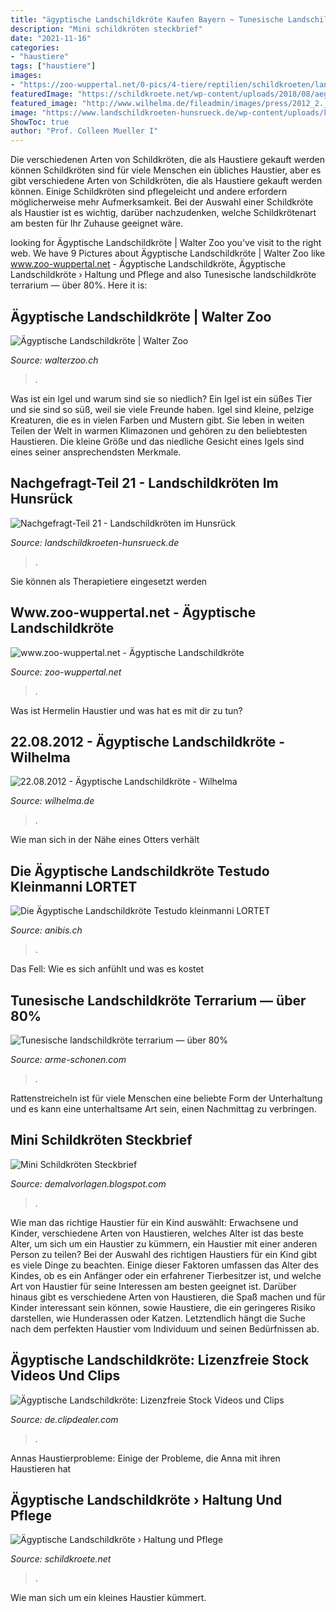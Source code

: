 ```yaml
---
title: "ägyptische Landschildkröte Kaufen Bayern ~ Tunesische Landschildkröte Terrarium — über 80%"
description: "Mini schildkröten steckbrief"
date: "2021-11-16"
categories:
- "haustiere"
tags: ["haustiere"]
images:
- "https://zoo-wuppertal.net/0-pics/4-tiere/reptilien/schildkroeten/landschildkroeten/aegyptische-landschildkroete/2013/20130112/20130112-030-aegyptische-landschildkroete.jpg"
featuredImage: "https://schildkroete.net/wp-content/uploads/2018/08/aegyptische-landschildkroete-768x513.jpg"
featured_image: "http://www.wilhelma.de/fileadmin/images/press/2012_2._Halbjahr/Hohe_Auflösung/KW_34b_Ägyptische_Landschildkröte_22.8.12_Bild_1.jpg"
image: "https://www.landschildkroeten-hunsrueck.de/wp-content/uploads/kleinmannis-1.jpg"
ShowToc: true
author: "Prof. Colleen Mueller I"
---
```



Die verschiedenen Arten von Schildkröten, die als Haustiere gekauft werden können
Schildkröten sind für viele Menschen ein übliches Haustier, aber es gibt verschiedene Arten von Schildkröten, die als Haustiere gekauft werden können. Einige Schildkröten sind pflegeleicht und andere erfordern möglicherweise mehr Aufmerksamkeit. Bei der Auswahl einer Schildkröte als Haustier ist es wichtig, darüber nachzudenken, welche Schildkrötenart am besten für Ihr Zuhause geeignet wäre.

	

		
looking for Ägyptische Landschildkröte | Walter Zoo you've visit to the right web. We have 9 Pictures about Ägyptische Landschildkröte | Walter Zoo like www.zoo-wuppertal.net - Ägyptische Landschildkröte, Ägyptische Landschildkröte › Haltung und Pflege and also Tunesische landschildkröte terrarium — über 80%. Here it is:
		
    
## Ägyptische Landschildkröte | Walter Zoo

<img loading=lazy src="https://www.walterzoo.ch/fileadmin/_processed_/e/3/csm_aegyptische_landschildkroete_02_71d3faa640.jpg" onerror="this.onerror=null;this.src='https://tse1.mm.bing.net/th?id=OIP.wyOsaxskzRBOf1SR1_-VgwHaHa&amp;pid=15.1';" alt="Ägyptische Landschildkröte | Walter Zoo">

_Source: walterzoo.ch_

>. 

	

Was ist ein Igel und warum sind sie so niedlich?
Ein Igel ist ein süßes Tier und sie sind so süß, weil sie viele Freunde haben. Igel sind kleine, pelzige Kreaturen, die es in vielen Farben und Mustern gibt. Sie leben in weiten Teilen der Welt in warmen Klimazonen und gehören zu den beliebtesten Haustieren. Die kleine Größe und das niedliche Gesicht eines Igels sind eines seiner ansprechendsten Merkmale.

    
## Nachgefragt-Teil 21 - Landschildkröten Im Hunsrück

<img loading=lazy src="https://www.landschildkroeten-hunsrueck.de/wp-content/uploads/kleinmannis-1.jpg" onerror="this.onerror=null;this.src='https://tse3.mm.bing.net/th?id=OIP.vCCCE53igFbihrpXvUvrEAHaHa&amp;pid=15.1';" alt="Nachgefragt-Teil 21 - Landschildkröten im Hunsrück">

_Source: landschildkroeten-hunsrueck.de_

>. 

	

Sie können als Therapietiere eingesetzt werden

    
## Www.zoo-wuppertal.net - Ägyptische Landschildkröte

<img loading=lazy src="https://zoo-wuppertal.net/0-pics/4-tiere/reptilien/schildkroeten/landschildkroeten/aegyptische-landschildkroete/2013/20130112/20130112-030-aegyptische-landschildkroete.jpg" onerror="this.onerror=null;this.src='https://tse3.mm.bing.net/th?id=OIP.QhVToElCRA7cWNXhqthFsQHaFj&amp;pid=15.1';" alt="www.zoo-wuppertal.net - Ägyptische Landschildkröte">

_Source: zoo-wuppertal.net_

>. 

	

Was ist Hermelin Haustier und was hat es mit dir zu tun?

    
## 22.08.2012 - Ägyptische Landschildkröte - Wilhelma

<img loading=lazy src="http://www.wilhelma.de/fileadmin/images/press/2012_2._Halbjahr/Hohe_Auflösung/KW_34b_Ägyptische_Landschildkröte_22.8.12_Bild_1.jpg" onerror="this.onerror=null;this.src='https://tse3.mm.bing.net/th?id=OIP.4JWj3z-eQdOWaqih7iev9QHaFN&amp;pid=15.1';" alt="22.08.2012 - Ägyptische Landschildkröte - Wilhelma">

_Source: wilhelma.de_

>. 

	

Wie man sich in der Nähe eines Otters verhält

    
## Die Ägyptische Landschildkröte Testudo Kleinmanni LORTET

<img loading=lazy src="https://can01.anibis.ch/Litterature-et-DVD-Die-Agyptische-Landschildkrote-Testudo-kleinmanni-/?1024x768/3/60/anibis/495/044/036/Y1ISNaKtJ02riSYircuE4A_1.jpg" onerror="this.onerror=null;this.src='https://tse2.mm.bing.net/th?id=OIP.cj3RnAj-EDGDwwPeInv-8AHaJ4&amp;pid=15.1';" alt="Die Ägyptische Landschildkröte Testudo kleinmanni LORTET">

_Source: anibis.ch_

>. 

	

Das Fell: Wie es sich anfühlt und was es kostet

    
## Tunesische Landschildkröte Terrarium — über 80%

<img loading=lazy src="https://arme-schonen.com/cikl/ERNDSmV-7XrRhpsx9bb9rwHaJ4.jpg" onerror="this.onerror=null;this.src='https://tse4.mm.bing.net/th?id=OIP.W5SI2ehwJBpTCSRo6bk8DwAAAA&amp;pid=15.1';" alt="Tunesische landschildkröte terrarium — über 80%">

_Source: arme-schonen.com_

>. 

	

Rattenstreicheln ist für viele Menschen eine beliebte Form der Unterhaltung und es kann eine unterhaltsame Art sein, einen Nachmittag zu verbringen.

    
## Mini Schildkröten Steckbrief

<img loading=lazy src="https://schildkroete.net/wp-content/uploads/2018/08/titelbild-legenot-schildkroeten-678x381.jpg" onerror="this.onerror=null;this.src='https://tse2.mm.bing.net/th?id=OIP.GjifKsR_nCVDnTPu90hi9QHaEK&amp;pid=15.1';" alt="Mini Schildkröten Steckbrief">

_Source: demalvorlagen.blogspot.com_

>. 

	

Wie man das richtige Haustier für ein Kind auswählt: Erwachsene und Kinder, verschiedene Arten von Haustieren, welches Alter ist das beste Alter, um sich um ein Haustier zu kümmern, ein Haustier mit einer anderen Person zu teilen?
Bei der Auswahl des richtigen Haustiers für ein Kind gibt es viele Dinge zu beachten. Einige dieser Faktoren umfassen das Alter des Kindes, ob es ein Anfänger oder ein erfahrener Tierbesitzer ist, und welche Art von Haustier für seine Interessen am besten geeignet ist. Darüber hinaus gibt es verschiedene Arten von Haustieren, die Spaß machen und für Kinder interessant sein können, sowie Haustiere, die ein geringeres Risiko darstellen, wie Hunderassen oder Katzen. Letztendlich hängt die Suche nach dem perfekten Haustier vom Individuum und seinen Bedürfnissen ab.

    
## Ägyptische Landschildkröte: Lizenzfreie Stock Videos Und Clips

<img loading=lazy src="https://buidln.clipdealer.com/001/666/133/previews/6--1666133-%26Auml%3Bgyptische Landschildkr%26ouml%3Bte.jpg" onerror="this.onerror=null;this.src='https://tse3.mm.bing.net/th?id=OIP.fWDEuG474XfVy9WDf3_ssQHaEK&amp;pid=15.1';" alt="Ägyptische Landschildkröte: Lizenzfreie Stock Videos und Clips">

_Source: de.clipdealer.com_

>. 

	

Annas Haustierprobleme: Einige der Probleme, die Anna mit ihren Haustieren hat

    
## Ägyptische Landschildkröte › Haltung Und Pflege

<img loading=lazy src="https://schildkroete.net/wp-content/uploads/2018/08/aegyptische-landschildkroete-768x513.jpg" onerror="this.onerror=null;this.src='https://tse1.mm.bing.net/th?id=OIP.sxfkReBX5CC5q8mwAwcCGgHaE8&amp;pid=15.1';" alt="Ägyptische Landschildkröte › Haltung und Pflege">

_Source: schildkroete.net_

>. 

	

Wie man sich um ein kleines Haustier kümmert.

